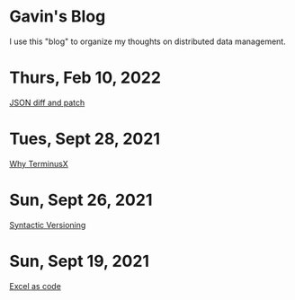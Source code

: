 # Gavin's Blog

I use this "blog" to organize my thoughts on distributed data
management.

# Thurs, Feb 10, 2022

[JSON diff and patch](./json_diff_and_patch.md)

# Tues, Sept 28, 2021

[Why TerminusX](./why_terminusx.md)

# Sun, Sept 26, 2021

[Syntactic Versioning](./syntactic_versioning.md)

# Sun, Sept 19, 2021

[Excel as code](./excel_as_code.md)
